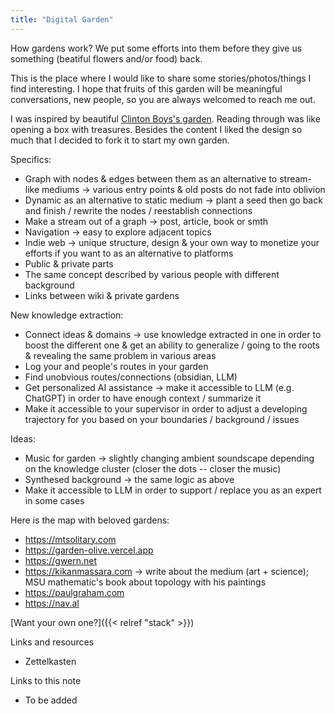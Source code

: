 ```yaml
---
title: "Digital Garden"
---
```

How gardens work? We put some efforts into them before they give us something (beatiful flowers and/or food) back.

This is the place where I would like to share some stories/photos/things I find interesting. I hope that fruits of this garden will be meaningful conversations, new people, so you are always welcomed to reach me out.

I was inspired by beautiful [Clinton Boys's garden](https://www.mtsolitary.com/). Reading through was like opening a box with treasures. Besides the content I liked the design so much that I decided to fork it to start my own garden.

Specifics:
* Graph with nodes & edges between them as an alternative to stream-like mediums -> various entry points & old posts do not fade into oblivion
* Dynamic as an alternative to static medium -> plant a seed then go back and finish / rewrite the nodes / reestablish connections
* Make a stream out of a graph -> post, article, book or smth
* Navigation -> easy to explore adjacent topics
* Indie web -> unique structure, design & your own way to monetize your efforts if you want to as an alternative to platforms
* Public & private parts
* The same concept described by various people with different background
* Links between wiki & private gardens

New knowledge extraction:
* Connect ideas & domains -> use knowledge extracted in one in order to boost the different one & get an ability to generalize / going to the roots & revealing the same problem in various areas
* Log your and people's routes in your garden
* Find unobvious routes/connections (obsidian, LLM)
* Get personalized AI assistance -> make it accessible to LLM (e.g. ChatGPT) in order to have enough context / summarize it
* Make it accessible to your supervisor in order to adjust a developing trajectory for you based on your boundaries / background / issues

Ideas:
* Music for garden -> slightly changing ambient soundscape depending on the knowledge cluster (closer the dots -- closer the music)
* Synthesed background -> the same logic as above
* Make it accessible to LLM in order to support / replace you as an expert in some cases

Here is the map with beloved gardens:
* https://mtsolitary.com
* https://garden-olive.vercel.app
* https://gwern.net
* https://kikanmassara.com -> write about the medium (art + science); MSU mathematic's book about topology with his paintings
* https://paulgraham.com
* https://nav.al

[Want your own one?]({{< relref "stack" >}})

Links and resources
* Zettelkasten

Links to this note
* To be added
